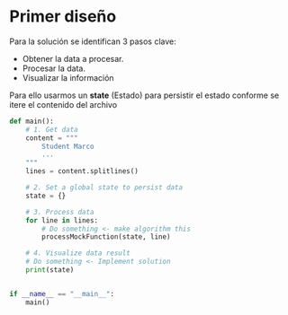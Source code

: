 # Primer diseño

Para la solución se identifican 3 pasos clave:

- Obtener la data a procesar.
- Procesar la data.
- Visualizar la información

Para ello usarmos un <strong>state</strong> (Estado) para persistir el estado conforme se itere el contenido del archivo

```python
def main():
    # 1. Get data
    content = """
        Student Marco
        ...
    """
    lines = content.splitlines()

    # 2. Set a global state to persist data
    state = {}

    # 3. Process data
    for line in lines:
        # Do something <- make algorithm this
        processMockFunction(state, line)

    # 4. Visualize data result
    # Do something <- Implement solution
    print(state)


if __name__ == "__main__":
    main()
```
